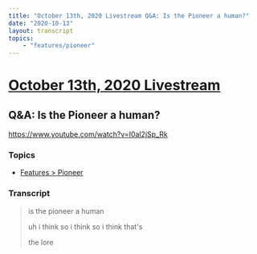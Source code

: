 ```yaml
---
title: "October 13th, 2020 Livestream Q&A: Is the Pioneer a human?"
date: "2020-10-13"
layout: transcript
topics:
    - "features/pioneer"
---
```

# [October 13th, 2020 Livestream](../2020-10-13.md)
## Q&A: Is the Pioneer a human?
https://www.youtube.com/watch?v=I0al2jSp_Rk

### Topics
* [Features > Pioneer](../topics/features/pioneer.md)

### Transcript

> is the pioneer a human
> 
> uh i think so i think so i think that's
> 
> the lore
> 
